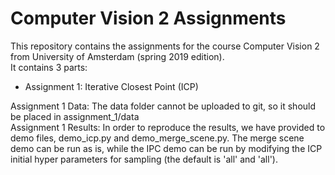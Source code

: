 # Computer Vision 2 Assignments
This repository contains the assignments for the course Computer Vision 2 from University of Amsterdam (spring 2019 edition). <br/>
It contains 3 parts:
- Assignment 1: Iterative Closest Point (ICP)

Assignment 1 Data: The data folder cannot be uploaded to git, so it should be placed in assignment_1/data <br/>
Assignment 1 Results: In order to reproduce the results, we have provided to demo files, demo_icp.py and demo_merge_scene.py. The merge scene demo can be run as is, while the IPC demo can be run by modifying the ICP initial hyper parameters for sampling (the default is 'all' and 'all').